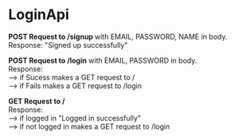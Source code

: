 # LoginApi

<b>POST Request to /signup </b> with EMAIL, PASSWORD, NAME in body.  
Response: "Signed up successfully"

<b>POST Request to /login</b> with EMAIL, PASSWORD in body. 
<br/>Response: 
<br/> --> if Sucess makes a GET request to /
<br/>--> if Fails makes a GET request to /login
          
<b>GET Request to /</b>
<br/>Response: 
<br/>--> if logged in "Logged in successfully"
<br/>--> if not logged in makes a GET request to /login
